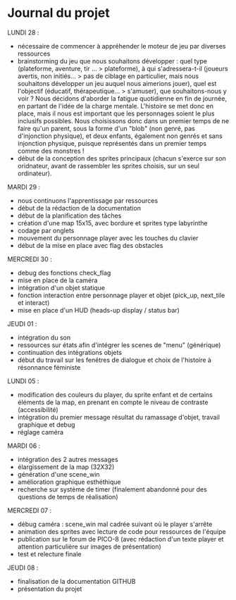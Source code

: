 # Journal du projet

LUNDI 28 :
- nécessaire de commencer à appréhender le moteur de jeu par diverses ressources
- brainstorming du jeu que nous souhaitons développer : quel type (plateforme, aventure, tir ... > plateforme), à qui s'adressera-t-il (joueurs avertis, non initiés... > pas de ciblage en particulier, mais nous souhaitons développer un jeu auquel nous aimerions jouer), quel est l'objectif (éducatif, thérapeutique... > s'amuser), que souhaitons-nous y voir ?
Nous décidons d'aborder la fatigue quotidienne en fin de journée, en partant de l'idée de la charge mentale. L'histoire se met donc en place, mais il nous est important que les personnages soient le plus inclusifs possibles. Nous choisissons donc dans un premier temps de ne faire qu'un parent, sous la forme d'un "blob" (non genré, pas d'injonction physique), et deux enfants, également non genrés et sans injonction physique, puisque représentés dans un premier temps comme des monstres !
- début de la conception des sprites principaux (chacun s'exerce sur son oridnateur, avant de rassembler les sprites choisis, sur un seul ordinateur).

MARDI 29 :
- nous continuons l'apprentissage par ressources
- début de la rédaction de la documentation
- début de la planification des tâches
- création d'une map 15x15, avec bordure et sprites type labyrinthe
- codage par onglets
- mouvement du personnage player avec les touches du clavier
- début de la mise en place avec flag des obstacles

MERCREDI 30 :
- debug des fonctions check_flag
- mise en place de la caméra
- intégration d'un objet statique
- fonction interaction entre personnage player et objet (pick_up, next_tile et interact)
- mise en place d'un HUD (heads-up display / status bar)

JEUDI 01 :
- intégration du son
- ressources sur états afin d'intégrer les scenes de "menu" (générique)
- continuation des intégrations objets
- début du travail sur les fenêtres de dialogue et choix de l'histoire à résonnance féministe

LUNDI 05 :
- modification des couleurs du player, du sprite enfant et de certains éléments de la map, en prenant en compte le niveau de contraste (accessibilité)
- intégration du premier message résultat du ramassage d'objet, travail graphique et debug
- réglage caméra

MARDI 06 :
- intégration des 2 autres messages
- élargissement de la map (32X32)
- génération d'une scene_win
- amélioration graphique esthéthique
- recherche sur système de timer (finalement abandonné pour des questions de temps de réalisation)

MERCREDI 07 :
- débug caméra : scene_win mal cadrée suivant où le player s'arrête
- animation des sprites avec lecture de code pour ressources de l'équipe
- publication sur le forum de PICO-8 (avec rédaction d'un texte player et attention particulière sur images de présentation)
- test et relecture finale

JEUDI 08 : 
- finalisation de la documentation GITHUB
- présentation du projet

